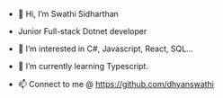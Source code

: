 - 👋 Hi, I’m Swathi Sidharthan
- Junior Full-stack Dotnet developer

- 👀 I’m interested in C#, Javascript, React, SQL...
- 🌱 I’m currently learning Typescript.
- 📫 Connect to me @ https://github.com/dhyanswathi

